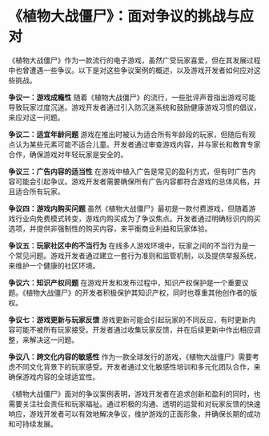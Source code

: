 # 《植物大战僵尸》：面对争议的挑战与应对

《植物大战僵尸》作为一款流行的电子游戏，虽然广受玩家喜爱，但在其发展过程中也曾遭遇一些争议。以下是对这些争议案例的概述，以及游戏开发者如何应对这些挑战。

**争议一：游戏成瘾性**
随着《植物大战僵尸》的流行，一些批评声音指出游戏可能导致玩家过度沉迷。游戏开发者通过引入防沉迷系统和鼓励健康游戏习惯的倡议，来应对这一问题。

**争议二：适宜年龄问题**
游戏在推出时被认为适合所有年龄段的玩家，但随后有观点认为某些元素可能不适合儿童。开发者通过审查游戏内容，并与家长和教育专家合作，确保游戏对年轻玩家是安全的。

**争议三：广告内容的适当性**
在游戏中植入广告是常见的盈利方式，但有时广告内容可能会引起争议。游戏开发者需要确保所有广告内容都符合游戏的总体风格，并且适合所有玩家。

**争议四：游戏内购买问题**
虽然《植物大战僵尸》最初是一款付费游戏，但随着游戏行业向免费模式转变，游戏内购买成为了争议焦点。开发者通过明确标识内购买选项，并提供非强制性的购买内容，来平衡商业利益和玩家体验。

**争议五：玩家社区中的不当行为**
在线多人游戏环境中，玩家之间的不当行为是一个常见问题。游戏开发者通过建立一套行为准则和监管机制，以及提供举报系统，来维护一个健康的社区环境。

**争议六：知识产权问题**
在游戏开发和发布过程中，知识产权保护是一个重要议题。《植物大战僵尸》的开发者积极保护其知识产权，同时也尊重其他创作者的版权。

**争议七：游戏更新与玩家反馈**
游戏更新可能会引起玩家的不同反应，有时更新内容可能不被所有玩家接受。开发者通过收集玩家反馈，并在后续更新中作出相应调整，来解决这一问题。

**争议八：跨文化内容的敏感性**
作为一款全球发行的游戏，《植物大战僵尸》需要考虑不同文化背景下的玩家感受。开发者通过文化敏感性培训和多元化团队合作，来确保游戏内容的全球适宜性。

《植物大战僵尸》面对的争议案例表明，游戏开发者在追求创新和盈利的同时，也需要关注社会责任和玩家福祉。通过积极的沟通、透明的运营和对玩家反馈的快速响应，游戏开发者可以有效地解决争议，维护游戏的正面形象，并确保长期的成功和可持续发展。